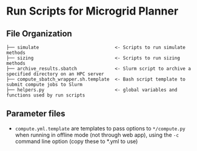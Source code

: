 # Run Scripts for Microgrid Planner

## File Organization

    ├── simulate                            <- Scripts to run simulate methods
    ├── sizing                              <- Scripts to run sizing methods
    ├── archive_results.sbatch              <- Slurm script to archive a specified directory on an HPC server
    ├── compute_sbatch_wrapper.sh.template  <- Bash script template to submit compute jobs to Slurm
    ├── helpers.py                          <- global variables and functions used by run scripts

## Parameter files

- `compute.yml.template` are templates to pass options to `*/compute.py` when running in offline mode (not through web app), using the `-c` command line option (copy these to *.yml to use)
